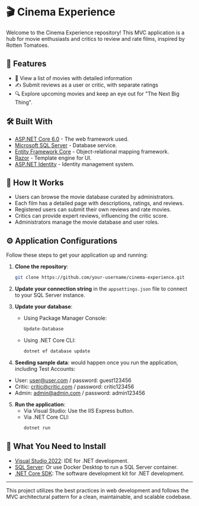 # 🎬 Cinema Experience

Welcome to the Cinema Experience repository! This MVC application is a hub for movie enthusiasts and critics to review and rate films, inspired by Rotten Tomatoes.

## 🌟 Features

- 🎥 View a list of movies with detailed information
- ✍️ Submit reviews as a user or critic, with separate ratings
- 🔍 Explore upcoming movies and keep an eye out for "The Next Big Thing".

## 🛠 Built With

- [ASP.NET Core 6.0](https://dotnet.microsoft.com/apps/aspnet) - The web framework used.
- [Microsoft SQL Server](https://www.microsoft.com/en-us/sql-server/sql-server-downloads) - Database service.
- [Entity Framework Core](https://docs.microsoft.com/en-us/ef/core/) - Object-relational mapping framework.
- [Razor](https://docs.microsoft.com/en-us/aspnet/core/mvc/views/razor?view=aspnetcore-6.0) - Template engine for UI.
- [ASP.NET Identity](https://docs.microsoft.com/en-us/aspnet/core/security/authentication/identity?view=aspnetcore-6.0&tabs=visual-studio) - Identity management system.

## 🚀 How It Works

- Users can browse the movie database curated by administrators.
- Each film has a detailed page with descriptions, ratings, and reviews.
- Registered users can submit their own reviews and rate movies.
- Critics can provide expert reviews, influencing the critic score.
- Administrators manage the movie database and user roles.

## ⚙️ Application Configurations

Follow these steps to get your application up and running:

1. **Clone the repository**:
    ```bash
    git clone https://github.com/your-username/cinema-experience.git
    ```
2. **Update your connection string** in the `appsettings.json` file to connect to your SQL Server instance.

3. **Update your database**:
    - Using Package Manager Console:
        ```powershell
        Update-Database
        ```
    - Using .NET Core CLI:
        ```bash
        dotnet ef database update
        ```

4. **Seeding sample data**:
would happen once you run the application, including Test Accounts:

- User: user@user.com / password: guest123456
- Critic: critic@critic.com / password: critic123456
- Admin: admin@admin.com / password: admin123456

5. **Run the application**:
    - Via Visual Studio: Use the IIS Express button.
    - Via .NET Core CLI:
        ```bash
        dotnet run
        ```

## 🔧 What You Need to Install
- [Visual Studio 2022](https://visualstudio.microsoft.com/vs/): IDE for .NET development.
- [SQL Server](https://www.microsoft.com/en-us/sql-server/sql-server-downloads): Or use Docker Desktop to run a SQL Server container.
- [.NET Core SDK](https://dotnet.microsoft.com/download/dotnet/6.0): The software development kit for .NET development.

---

This project utilizes the best practices in web development and follows the MVC architectural pattern for a clean, maintainable, and scalable codebase.
